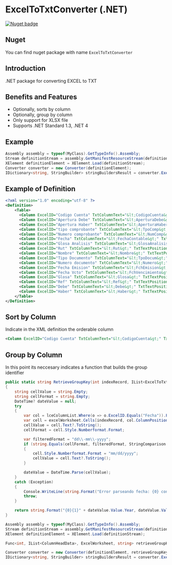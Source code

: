 ExcelToTxtConverter (.NET)
===============================

[![Nuget badge](https://buildstats.info/nuget/ExcelToTxtConverter)](https://www.nuget.org/packages/ExcelToTxtConverter)

Nuget
-----
You can find nuget package with name ```ExcelToTxtConverter```

Introduction
-------
.NET package for converting EXCEL to TXT

Benefits and Features
-------
- Optionally, sorts by column
- Optionally, group by column
- Only support for XLSX file
- Supports .NET Standard 1.3, .NET 4

Example
-------
```C#
Assembly assembly = typeof(MyClass).GetTypeInfo().Assembly;
Stream definitionStream = assembly.GetManifestResourceStream(definitionFile));
XElement definitionElement = XElement.Load(definitionStream);
Converter converter = new Converter(definitionElement);
IDictionary<string, StringBuilder> stringBuildersResult = converter.Execute(excelBytes);
```

Example of Definition
-------
```XML
<?xml version="1.0" encoding="utf-8" ?>
<Definition>
    <Table>
      <Column ExcelID="Codigo Cuenta" TxtColumnText="&lt;CodigoCuenta&gt;" TxtTextPosition="0"></Column>
      <Column ExcelID="Apertura Debe" TxtColumnText="&lt;AperturaDebe&gt;" TxtTextPosition="25" CellFormat="3"></Column>
      <Column ExcelID="Apertura Haber" TxtColumnText="&lt;AperturaHaber&gt;" TxtTextPosition="48" CellFormat="3"></Column>
      <Column ExcelID="tipo comprobante" TxtColumnText="&lt;TpoComp&gt;" TxtTextPosition="71"></Column>
      <Column ExcelID="Numero comprobante" TxtColumnText="&lt;NumComp&gt;" TxtTextPosition="84"></Column>
      <Column ExcelID="Fecha" TxtColumnText="&lt;FechaContable&gt;" TxtTextPosition="106" CellFormat="0"></Column>
      <Column ExcelID="Glosa Analisis" TxtColumnText="&lt;GlosaAnalisis&gt;" TxtTextPosition="124"></Column>
      <Column ExcelID="Rut" TxtColumnText="&lt;Rut&gt;" TxtTextPosition="248"></Column>
      <Column ExcelID="Nombre" TxtColumnText="&lt;Nombre&gt;" TxtTextPosition="262"></Column>
      <Column ExcelID="Tipo Documento" TxtColumnText="&lt;TpoDocum&gt;" TxtTextPosition="386"></Column>
      <Column ExcelID="Numero documento" TxtColumnText="&lt;Numero&gt;" TxtTextPosition="405"></Column>
      <Column ExcelID="Fecha Emision" TxtColumnText="&lt;FchEmision&gt;" TxtTextPosition="427"></Column>
      <Column ExcelID="Fecha Vcto" TxtColumnText="&lt;FchVencimiento&gt;" TxtTextPosition="441"></Column>
      <Column ExcelID="Glosa" TxtColumnText="&lt;Glosa&gt;" TxtTextPosition="461"></Column>
      <Column ExcelID="Ref" TxtColumnText="&lt;Ref&gt;" TxtTextPosition="495"></Column>
      <Column ExcelID="Debe" TxtColumnText="&lt;Debe&gt;" TxtTextPosition="510" CellFormat="3"></Column>
      <Column ExcelID="Haber" TxtColumnText="&lt;Haber&gt;" TxtTextPosition="542" CellFormat="3"></Column>
    </Table>
</Definition>
```

Sort by Column
-------
Indicate in the XML definition the orderable column
```XML
<Column ExcelID="Codigo Cuenta" TxtColumnText="&lt;CodigoCuenta&gt;" TxtTextPosition="0" Orderable="int|string"></Column>
```

Group by Column
-------
In this point its neccesary indicates a function that builds the group identifier
```C#
public static string RetrieveGroupKey(int indexRecord, IList<ExcelToTxtConverter.ColumnHeadData> lceColumnList, ExcelWorksheet excelWorksheet)
{
    string cellValue = string.Empty;
    string cellFormat = string.Empty;
    DateTime? dateValue = null;
    try
    {
        var col = lceColumnList.Where(o => o.ExcelID.Equals("Fecha")).FirstOrDefault();
        var cell = excelWorksheet.Cells[indexRecord, col.ColumnPosition];
        cellValue = cell.Text?.ToString();
        cellFormat = cell.Style.Numberformat.Format;

        var filteredFormat = "dd\\-mm\\-yyyy";
        if (string.Equals(cellFormat, filteredFormat, StringComparison.InvariantCultureIgnoreCase))
        {
            cell.Style.Numberformat.Format = "mm/dd/yyyy";
            cellValue = cell.Text?.ToString();
        }

        dateValue = DateTime.Parse(cellValue);
    }
    catch (Exception)
    {
        Console.WriteLine(string.Format("Error parseando fecha: {0} con formato: {1}", cellValue, cellFormat));
        throw;
    }

    return string.Format("{0}{1}" + dateValue.Value.Year, dateValue.Value.ToString("MM"));
}
```

```C#
Assembly assembly = typeof(MyClass).GetTypeInfo().Assembly;
Stream definitionStream = assembly.GetManifestResourceStream(definitionFile));
XElement definitionElement = XElement.Load(definitionStream);

Func<int, IList<ColumnHeadData>, ExcelWorksheet, string> retrieveGroupKeyFunction = new Func<int, IList<ColumnHeadData>, ExcelWorksheet, string>(RetrieveGroupKey);

Converter converter = new Converter(definitionElement, retrieveGroupKeyFunction);
IDictionary<string, StringBuilder> stringBuildersResult = converter.Execute(excelBytes);
```